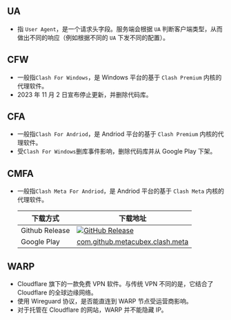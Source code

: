 ## UA

- 指 `User Agent`，是一个请求头字段。服务端会根据 `UA` 判断客户端类型，从而做出不同的响应（例如根据不同的 `UA` 下发不同的配置）。

## CFW

- 一般指`Clash For Windows`，是 Windows 平台的基于 `Clash Premium` 内核的代理软件。
- 2023 年 11 月 2 日宣布停止更新，并删除代码库。

## CFA

- 一般指`Clash For Andriod`，是 Andriod 平台的基于 `Clash Premium` 内核的代理软件。
- 受`Clash For Windows`删库事件影响，删除代码库并从 Google Play 下架。

## CMFA

- 一般指`Clash Meta For Andriod`，是 Andriod 平台的基于 `Clash Meta` 内核的代理软件。

  | 下载方式       | 下载地址                                                                                                                                                                                              |
  | -------------- | ----------------------------------------------------------------------------------------------------------------------------------------------------------------------------------------------------- |
  | Github Release | <a href='https://github.com/MetaCubeX/ClashMetaForAndroid/releases/latest' target="_blank"><img alt="GitHub Release" src="https://img.shields.io/github/v/release/MetaCubeX/ClashMetaForAndroid"></a> |
  | Google Play    | <a href='https://play.google.com/store/apps/details?id=com.github.metacubex.clash.meta' target="_blank">com.github.metacubex.clash.meta</a>                                                           |

## WARP

- Cloudflare 旗下的一款免费 VPN 软件。与传统 VPN 不同的是，它结合了 Cloudflare 的全球边缘网络。
- 使用 Wireguard 协议，是否能直连到 WARP 节点受运营商影响。
- 对于托管在 Cloudflare 的网站，WARP 并不能隐藏 IP。
